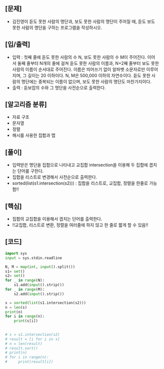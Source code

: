 <h2>[문제]</h2>

<ul>
    <li>김진영이 듣도 못한 사람의 명단과, 보도 못한 사람의 명단이 주어질 때, 듣도 보도 못한 사람의 명단을 구하는 프로그램을 작성하시오.</li>
</ul>

<h2>[입/출력]</h2>
<ul>
    <li>입력 : 첫째 줄에 듣도 못한 사람의 수 N, 보도 못한 사람의 수 M이 주어진다. 이어서 둘째 줄부터 N개의 줄에 걸쳐 듣도 못한 사람의 이름과, N+2째 줄부터 보도 못한 사람의 이름이 순서대로 주어진다. 이름은 띄어쓰기 없이 알파벳 소문자로만 이루어지며, 그 길이는 20 이하이다. N, M은 500,000 이하의 자연수이다.
    듣도 못한 사람의 명단에는 중복되는 이름이 없으며, 보도 못한 사람의 명단도 마찬가지이다.</li>
    <li>출력 : 듣보잡의 수와 그 명단을 사전순으로 출력한다.</li>
</ul>

<h2>[알고리즘 분류]</h2>
<ul>
    <li>자료 구조</li>
    <li>문자열</li>
    <li>정렬</li>
    <li>해시를 사용한 집합과 맵</li>
</ul>

<h2>[풀이]</h2>
<ul>
    <li>입력받은 명단을 집합으로 나타내고 교집합 intersection을 이용해 두 집합에 겹치는 단어를 구한다.</li>
    <li>집합을 리스트로 변경해서 사전순으로 출력한다.</li>
    <li>sorted(list(s1.intersection(s2))) : 집합을 리스트로, 교집합, 정렬을 한줄로 가능함!!</li>
</ul>

<h2>[핵심]</h2>
<ul>
    <li>집합의 교집합을 이용해서 겹치는 단어를 출력한다.</li>
    <li>!!교집합, 리스트로 변환, 정렬을 여러줄에 하지 않고 한 줄로 짧게 할 수 있음!!</li>
</ul>

<h2>[코드]</h2>

```python
import sys
input = sys.stdin.readline

N, M = map(int, input().split())
s1= set()
s2= set()
for _ in range(N):
    s1.add(input().strip())
for _ in range(M):
    s2.add(input().strip())

s = sorted(list(s1.intersection(s2)))
n = len(s)
print(n)
for i in range(n):
    print(s[i])
    
    
# s = s1.intersection(s2)
# result = [i for i in s]
# n = len(result)
# result.sort()
# print(n)
# for i in range(n):
#     print(result[i])
```


